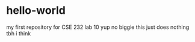 # hello-world
my first repository for CSE 232 lab 10
yup no biggie this  just does nothing tbh i think
